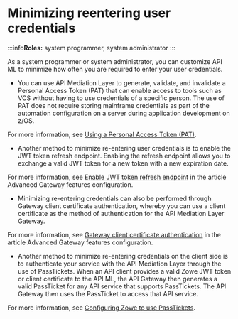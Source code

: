 # Minimizing reentering user credentials

:::info**Roles:** system programmer, system administrator
:::

As a system programmer or system administrator, you can customize API ML to minimize how often you are required to enter your user credentials.

* You can use API Mediation Layer to generate, validate, and invalidate a Personal Access Token (PAT) that can enable access to tools such as VCS without having to use credentials of a specific person. The use of PAT does not require storing mainframe credentials as part of the automation configuration on a server during application development on z/OS.

 For more information, see [Using a Personal Access Token (PAT)](./api-mediation/api-mediation-personal-access-token.md). 

* Another method to minimize re-entering user credentials is to enable the JWT token refresh endpoint. Enabling the refresh endpoint allows you to exchange a valid JWT token for a new token with a new expiration date.

 For more information, see [Enable JWT token refresh endpoint](./api-mediation/api-gateway-configuration/#enable-jwt-token-refresh-endpoint) in the article Advanced Gateway features configuration.

* Minimizing re-entering credentials can also be performed through Gateway client certificate authentication, whereby you can use a client certificate as the method of authentication for the API Mediation Layer Gateway. 

 For more information, see [Gateway client certificate authentication](./api-mediation/api-gateway-configuration/#gateway-client-certificate-authentication) in the article Advanced Gateway features configuration.

* Another method to minimize re-entering credentials on the client side is to authenticate your service with the API Mediation Layer through the use of PassTickets. When an API client provides a valid Zowe JWT token or client certificate to the API ML, the API Gateway then generates a valid PassTicket for any API service that supports PassTickets. The API Gateway then uses the PassTicket to access that API service. 

 For more information, see [Configuring Zowe to use PassTickets](../extend/extend-apiml/api-mediation-passtickets.md).